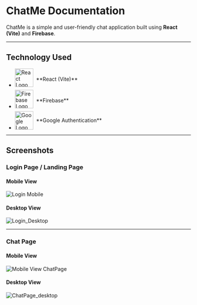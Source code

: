 # ChatMe Documentation

ChatMe is a simple and user-friendly chat application built using **React (Vite)** and **Firebase**.

---

## **Technology Used**

- <div style="display: flex; align-items: center;">
    <img src="https://upload.wikimedia.org/wikipedia/commons/a/a7/React-icon.svg" alt="React Logo" width="50" height="50" style="margin-right: 8px; margin-bottom:8px">
    <span>**React (Vite)**</span>
  </div>
- <div style="display: flex; align-items: center;">
    <img src="https://firebase.google.com/static/images/brand-guidelines/logo-vertical.png" alt="Firebase Logo" width="50" height="50" style="margin-right: 8px; margin-bottom:8px">
    <span>**Firebase**</span>
  </div>
- <div style="display: flex; align-items: center;">
    <img src="https://developers.google.com/static/identity/images/branding_guide_do_1.png" alt="Google Logo" width="50" height="50" style="margin-right: 8px;">
    <span>**Google Authentication**</span>
  </div>

---

## **Screenshots**

### **Login Page / Landing Page**

#### **Mobile View**
![Login Mobile](https://github.com/user-attachments/assets/e5ff6e93-234a-4cdf-bfbc-557511708793)


#### **Desktop View**
![Login_Desktop](https://github.com/user-attachments/assets/2c7a996a-f88b-484b-92c0-d91eab93f78d)


---

### **Chat Page**

#### **Mobile View**
![Mobile View ChatPage](https://github.com/user-attachments/assets/e161adeb-e499-4ff6-a5bd-853230bd3827)


#### **Desktop View**
![ChatPage_desktop](https://github.com/user-attachments/assets/24c68967-df74-4ee4-b65b-8c9c517c5c5e)
